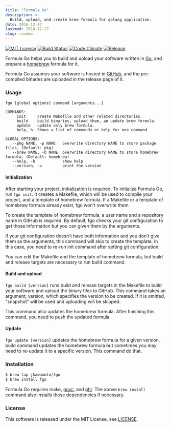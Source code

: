 ```yaml
---
title: "Formula Go"
description: >-
  Build, upload, and create brew formula for golang application.
date: 2016-12-17
lastmod: 2016-12-17
slug: readme
---
```

[![MIT License](https://img.shields.io/badge/license-MIT-blue.svg?style=flat)](./info/licenses/)
[![Build Status](https://travis-ci.org/jkawamoto/fgo.svg?branch=master)](https://travis-ci.org/jkawamoto/fgo)
[![Code Climate](https://codeclimate.com/github/jkawamoto/fgo/badges/gpa.svg)](https://codeclimate.com/github/jkawamoto/fgo)
[![Release](https://img.shields.io/badge/release-0.2.4-brightgreen.svg)](https://github.com/jkawamoto/fgo/releases/tag/v0.2.4)

Formula Go helps you to build and upload your software written in
[Go](https://golang.org/), and prepare a [homebrew](http://brew.sh/) formula
for it.

Formula Go assumes your software is hosted in [GitHub](https://github.com/),
and the pre-compiled binaries are uploaded in the release page of it.

### Usage
~~~
fgo [global options] command [arguments...]

COMMANDS:
     init     create Makefile and other related directories.
     build    build binaries, upload them, an update brew formula.
     update   update only brew formula.
     help, h  Shows a list of commands or help for one command

GLOBAL OPTIONS:
   --pkg NAME, -p NAME   overwrite directory NAME to store package files. (Default: pkg)
   --brew NAME, -b NAME  overwrite directory NAME to store homebrew formula. (Default: homebrew)
   --help, -h            show help
   --version, -v         print the version
~~~

#### Initialization
After starting your project, initialization is required.
To initialize Formula Go, run `fgo init`.
It creates a Makefile, which will be used to compile your project,
and a template of homebrew formula. If a Makefile or a template of homebrew
formula already exist, fgo won't overwrite them.

To create the template of homebrew formula, a user name and a repository name
in GitHub is required. By default, fgo checks your git configuration to get
those information but you can given them by the arguments.

If your git configuration doesn't have both information and you don't give them
as the arguments, this command will skip to create the template. In this case,
you need to re-run init command after setting git configuration.

You can edit the Makefile and the template of homebrew formula, but build and
release targets are necessary to run build command.


#### Build and upload
`fgo build [version]` runs build and release targets in the Makefile to build
your software and upload the binary files to GitHub. This command takes an
argument, version, which specifies the version to be created. If it is omitted,
"snapshot" will be used and uploading will be skipped.

This command also updates the homebrew formula. After finishing this command,
you need to push the updated formula.


#### Update
`fgo update [version]` updates the homebrew formula for a given version.
build command updates the homebrew formula but sometimes you may need to
re-update it to a specific version. This command do that.


### Installation
```sh
$ brew tap jkawamoto/fgo
$ brew install fgo
```

Formula Go requires make, [goxc](https://github.com/laher/goxc), and
[ghr](https://github.com/tcnksm/ghr).
The above `brew install` command also installs those dependencies if necessary.



### License
This software is released under the MIT License, see [LICENSE](./info/licenses/).
